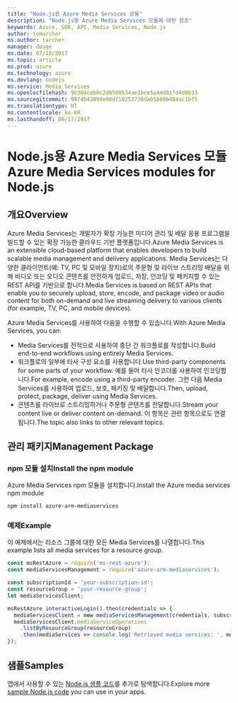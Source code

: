 ```yaml
---
title: "Node.js용 Azure Media Services 모듈"
description: "Node.js용 Azure Media Services 모듈에 대한 참조"
keywords: Azure, SDK, API, Media Services, Node.js
author: tomarcher
ms.author: tarcher
manager: douge
ms.date: 07/18/2017
ms.topic: article
ms.prod: azure
ms.technology: azure
ms.devlang: nodejs
ms.service: Media Services
ms.openlocfilehash: 9b304ceb0c2d0580534ae1bee5a44d01fd4d8b33
ms.sourcegitcommit: 9974b43899e98df10253738dab5b09b484ac1bf5
ms.translationtype: HT
ms.contentlocale: ko-KR
ms.lasthandoff: 08/17/2017
---
```

# <a name="azure-media-services-modules-for-nodejs"></a><span data-ttu-id="3fb56-104">Node.js용 Azure Media Services 모듈</span><span class="sxs-lookup"><span data-stu-id="3fb56-104">Azure Media Services modules for Node.js</span></span>

## <a name="overview"></a><span data-ttu-id="3fb56-105">개요</span><span class="sxs-lookup"><span data-stu-id="3fb56-105">Overview</span></span>

<span data-ttu-id="3fb56-106">Azure Media Services는 개발자가 확장 가능한 미디어 관리 및 배달 응용 프로그램을 빌드할 수 있는 확장 가능한 클라우드 기반 플랫폼입니다.</span><span class="sxs-lookup"><span data-stu-id="3fb56-106">Azure Media Services is an extensible cloud-based platform that enables developers to build scalable media management and delivery applications.</span></span> <span data-ttu-id="3fb56-107">Media Services는 다양한 클라이언트(예: TV, PC 및 모바일 장치)로의 주문형 및 라이브 스트리밍 배달을 위해 비디오 또는 오디오 콘텐츠를 안전하게 업로드, 저장, 인코딩 및 패키지할 수 있는 REST API를 기반으로 합니다.</span><span class="sxs-lookup"><span data-stu-id="3fb56-107">Media Services is based on REST APIs that enable you to securely upload, store, encode, and package video or audio content for both on-demand and live streaming delivery to various clients (for example, TV, PC, and mobile devices).</span></span>

<span data-ttu-id="3fb56-108">Azure Media Services를 사용하여 다음을 수행할 수 있습니다.</span><span class="sxs-lookup"><span data-stu-id="3fb56-108">With Azure Media Services, you can:</span></span>
- <span data-ttu-id="3fb56-109">Media Services를 전적으로 사용하여 종단 간 워크플로를 작성합니다.</span><span class="sxs-lookup"><span data-stu-id="3fb56-109">Build end-to-end workflows using entirely Media Services.</span></span> 
- <span data-ttu-id="3fb56-110">워크플로의 일부에 타사 구성 요소를 사용합니다.</span><span class="sxs-lookup"><span data-stu-id="3fb56-110">Use third-party components for some parts of your workflow.</span></span> <span data-ttu-id="3fb56-111">예를 들어 타사 인코더를 사용하여 인코딩합니다.</span><span class="sxs-lookup"><span data-stu-id="3fb56-111">For example, encode using a third-party encoder.</span></span> <span data-ttu-id="3fb56-112">그런 다음 Media Services를 사용하여 업로드, 보호, 패키징 및 배달합니다.</span><span class="sxs-lookup"><span data-stu-id="3fb56-112">Then, upload, protect, package, deliver using Media Services.</span></span>
- <span data-ttu-id="3fb56-113">콘텐츠를 라이브로 스트리밍하거나 주문형 콘텐츠를 전달합니다.</span><span class="sxs-lookup"><span data-stu-id="3fb56-113">Stream your content live or deliver content on-demand.</span></span> <span data-ttu-id="3fb56-114">이 항목은 관련 항목으로도 연결됩니다.</span><span class="sxs-lookup"><span data-stu-id="3fb56-114">The topic also links to other relevant topics.</span></span>

## <a name="management-package"></a><span data-ttu-id="3fb56-115">관리 패키지</span><span class="sxs-lookup"><span data-stu-id="3fb56-115">Management Package</span></span>

### <a name="install-the-npm-module"></a><span data-ttu-id="3fb56-116">npm 모듈 설치</span><span class="sxs-lookup"><span data-stu-id="3fb56-116">Install the npm module</span></span>

<span data-ttu-id="3fb56-117">Azure Media Services npm 모듈을 설치합니다.</span><span class="sxs-lookup"><span data-stu-id="3fb56-117">Install the Azure media services npm module</span></span>

```bash
npm install azure-arm-mediaservices
```

### <a name="example"></a><span data-ttu-id="3fb56-118">예제</span><span class="sxs-lookup"><span data-stu-id="3fb56-118">Example</span></span>

<span data-ttu-id="3fb56-119">이 예제에서는 리소스 그룹에 대한 모든 Media Services를 나열합니다.</span><span class="sxs-lookup"><span data-stu-id="3fb56-119">This example lists all media services for a resource group.</span></span>

```javascript
const msRestAzure = require('ms-rest-azure');
const mediaServicesManagement = require('azure-arm-mediaservices');

const subscriptionId = 'your-subscription-id';
const resourceGroup = 'your-resource-group';
let mediaServicesClient;

msRestAzure.interactiveLogin().then(credentials => {
  mediaServicesClient = new mediaServicesManagement(credentials, subscriptionId);
  mediaServicesClient.mediaServiceOperations
    .listByResourceGroup(resourceGroup)
    .then(mediaServices => console.log('Retrieved media services: ', mediaServices));
});
```

## <a name="samples"></a><span data-ttu-id="3fb56-120">샘플</span><span class="sxs-lookup"><span data-stu-id="3fb56-120">Samples</span></span>

<span data-ttu-id="3fb56-121">앱에서 사용할 수 있는 [Node.js 샘플 코드](https://azure.microsoft.com/resources/samples/?platform=nodejs)를 추가로 탐색합니다.</span><span class="sxs-lookup"><span data-stu-id="3fb56-121">Explore more [sample Node.js code](https://azure.microsoft.com/resources/samples/?platform=nodejs) you can use in your apps.</span></span>
